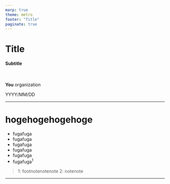 ```yaml
---
marp: true
theme: metro
footer: "Title"
paginate: true
---
```

<!--
class: title-slide
-->
# Title
#### Subtitle

<br>

**You**
organization

<p class="date">YYYY/MM/DD</p>


---
<!--
class: 
header: hogehoge
-->
# hogehogehogehoge
- fugafuga
- fugafuga
- fugafuga
- fugafuga
- fugafuga
- fugafuga<sup>1</sup>

> 1: footnotenotenote
> 2: notenote

---
